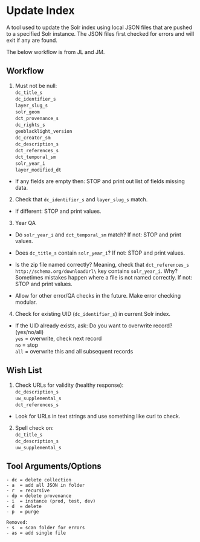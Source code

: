 # Update Index

A tool used to update the Solr index using local JSON files that are pushed to a specified Solr instance. The JSON files first checked for errors and will exit if any are found.

The below workflow is from JL and JM.



## Workflow

1. Must not be null:  
  `dc_title_s`  
  `dc_identifier_s`  
  `layer_slug_s`  
  `solr_geom`  
  `dct_provenance_s`  
  `dc_rights_s`  
  `geoblacklight_version`  
  `dc_creator_sm`  
  `dc_description_s`  
  `dct_references_s`  
  `dct_temporal_sm`  
  `solr_year_i`  
  `layer_modified_dt`

  - If any fields are empty then: STOP and print out list of fields missing data.

2. Check that `dc_identifier_s` and `layer_slug_s` match.

  - If different: STOP and print values.

3. Year QA

  - Do `solr_year_i` and `dct_temporal_sm` match? If not: STOP and print values.

  - Does `dc_title_s` contain `solr_year_i`? If not: STOP and print values.

  - Is the zip file named correctly? Meaning, check that `dct_references_s` `http://schema.org/downloadUrl\` key contains `solr_year_i`. Why? Sometimes mistakes happen where a file is not named correctly. If not: STOP and print values.

  - Allow for other error/QA checks in the future. Make error checking modular.

4. Check for existing UID (`dc_identifier_s`) in current Solr index. 

  - If the UID already exists, ask: Do you want to overwrite record? (yes/no/all)  
  `yes` = overwrite, check next record  
  `no` = stop  
  `all` = overwrite this and all subsequent records  



## Wish List

1. Check URLs for validity (healthy response):  
  `dc_description_s`  
  `uw_supplemental_s`  
  `dct_references_s`

  - Look for URLs in text strings and use something like curl to check.

2. Spell check on:  
  `dc_title_s`  
  `dc_description_s`  
  `uw_supplemental_s`

## Tool Arguments/Options
```
- dc = delete collection
- a  = add all JSON in folder
- r  = recursive
- dp = delete provenance
- i  = instance (prod, test, dev)
- d  = delete
- p  = purge

Removed:
- s  = scan folder for errors
- as = add single file
```